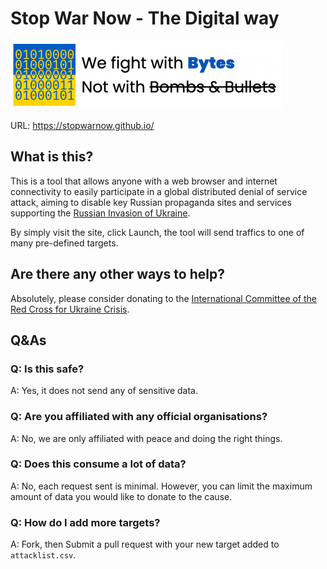 # Stop War Now - The Digital way

<a href="https://stopwarnow.github.io/">
<img src="doc/banner.png" width="435">
</a>

URL: https://stopwarnow.github.io/

## What is this?

This is a tool that allows anyone with a web browser and internet connectivity to easily participate in a global distributed denial of service attack, aiming to disable key Russian propaganda sites and services supporting the [Russian Invasion of Ukraine](https://en.wikipedia.org/wiki/Russo-Ukrainian_War).

By simply visit the site, click Launch, the tool will send traffics to one of many pre-defined targets.


## Are there any other ways to help?

Absolutely, please consider donating to the [International Committee of the Red Cross for Ukraine Crisis](https://www.icrc.org/en/donate/ukraine).

## Q&As

### Q: Is this safe?
A: Yes, it does not send any of sensitive data.

### Q: Are you affiliated with any official organisations?
A: No, we are only affiliated with peace and doing the right things.

### Q: Does this consume a lot of data?
A: No, each request sent is minimal. However, you can limit the maximum amount of data you would like to donate to the cause.

### Q: How do I add more targets?
A: Fork, then Submit a pull request with your new target added to `attacklist.csv`.

